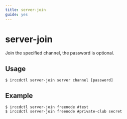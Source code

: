```yaml
---
title: server-join
guide: yes
---
```


# server-join

Join the specified channel, the password is optional.

## Usage

````nohighlight
$ irccdctl server-join server channel [password]
````

## Example

````nohighlight
$ irccdctl server-join freenode #test
$ irccdctl server-join freenode #private-club secret
````
